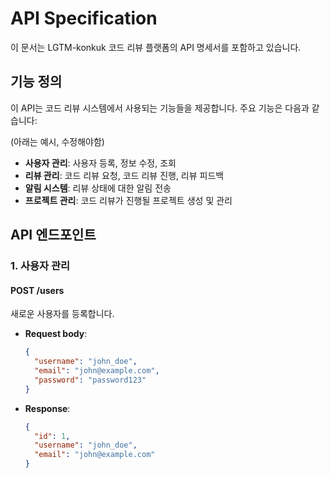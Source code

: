 # API Specification

이 문서는 LGTM-konkuk 코드 리뷰 플랫폼의 API 명세서를 포함하고 있습니다.

## 기능 정의

이 API는 코드 리뷰 시스템에서 사용되는 기능들을 제공합니다. 주요 기능은 다음과 같습니다:

(아래는 예시, 수정해야함)

- **사용자 관리**: 사용자 등록, 정보 수정, 조회
- **리뷰 관리**: 코드 리뷰 요청, 코드 리뷰 진행, 리뷰 피드백
- **알림 시스템**: 리뷰 상태에 대한 알림 전송
- **프로젝트 관리**: 코드 리뷰가 진행될 프로젝트 생성 및 관리

## API 엔드포인트

### 1. 사용자 관리

#### **POST /users**
새로운 사용자를 등록합니다.

- **Request body**:
  ```json
  {
    "username": "john_doe",
    "email": "john@example.com",
    "password": "password123"
  }

- **Response**:
  ```json
  {
    "id": 1,
    "username": "john_doe",
    "email": "john@example.com"
  }
  ```
